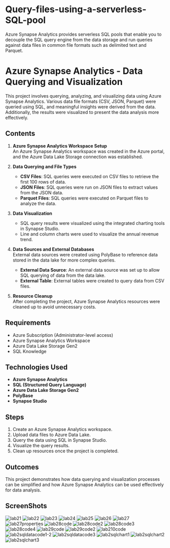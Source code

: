 # Query-files-using-a-serverless-SQL-pool
Azure Synapse Analytics provides serverless SQL pools that enable you to decouple the SQL query engine from the data storage and run queries against data files in common file formats such as delimited text and Parquet.

# Azure Synapse Analytics - Data Querying and Visualization

This project involves querying, analyzing, and visualizing data using Azure Synapse Analytics. Various data file formats (CSV, JSON, Parquet) were queried using SQL, and meaningful insights were derived from the data. Additionally, the results were visualized to present the data analysis more effectively.

## Contents

1. **Azure Synapse Analytics Workspace Setup**  
   An Azure Synapse Analytics workspace was created in the Azure portal, and the Azure Data Lake Storage connection was established.

2. **Data Querying and File Types**  
   - **CSV Files**: SQL queries were executed on CSV files to retrieve the first 100 rows of data.  
   - **JSON Files**: SQL queries were run on JSON files to extract values from the JSON data.  
   - **Parquet Files**: SQL queries were executed on Parquet files to analyze the data.

3. **Data Visualization**  
   - SQL query results were visualized using the integrated charting tools in Synapse Studio.  
   - Line and column charts were used to visualize the annual revenue trend.

4. **Data Sources and External Databases**  
   External data sources were created using PolyBase to reference data stored in the data lake for more complex queries.  
   - **External Data Source**: An external data source was set up to allow SQL querying of data from the data lake.  
   - **External Table**: External tables were created to query data from CSV files.

5. **Resource Cleanup**  
   After completing the project, Azure Synapse Analytics resources were cleaned up to avoid unnecessary costs.

## Requirements

- Azure Subscription (Administrator-level access)
- Azure Synapse Analytics Workspace
- Azure Data Lake Storage Gen2
- SQL Knowledge

## Technologies Used

- **Azure Synapse Analytics**
- **SQL (Structured Query Language)**
- **Azure Data Lake Storage Gen2**
- **PolyBase**
- **Synapse Studio**

## Steps

1. Create an Azure Synapse Analytics workspace.
2. Upload data files to Azure Data Lake.
3. Query the data using SQL in Synapse Studio.
4. Visualize the query results.
5. Clean up resources once the project is completed.

## Outcomes

This project demonstrates how data querying and visualization processes can be simplified and how Azure Synapse Analytics can be used effectively for data analysis.

## ScreenShots

![lab21](https://github.com/user-attachments/assets/263806bb-620c-403c-800d-ddefda5cfad0)
![lab22](https://github.com/user-attachments/assets/71d7bdab-edbd-4dc1-8329-54bde4ab0ef8)
![lab23](https://github.com/user-attachments/assets/cb3e58ea-1c86-49c1-aa48-f6fef9958e8b)
![lab24](https://github.com/user-attachments/assets/cfe801a8-d519-4c72-9972-6866870eed41)
![lab25](https://github.com/user-attachments/assets/69c466aa-f24f-4518-afe2-ce071c616f40)
![lab26](https://github.com/user-attachments/assets/bd0f222d-b87e-4798-b926-8f2f4b098e38)
![lab27](https://github.com/user-attachments/assets/31f83b32-6fce-4cde-a37d-34ab256c35af)
![lab27properties](https://github.com/user-attachments/assets/977d9a5c-b2e4-46d9-b819-d91bbb9ba67a)
![lab28code](https://github.com/user-attachments/assets/b45568a8-fda1-441b-910c-c227b5b31789)
![lab28code2](https://github.com/user-attachments/assets/d80d65f3-8e47-4205-8941-18954be83841)
![lab28code3](https://github.com/user-attachments/assets/c3198210-98d3-4eab-b123-1d5b2d69878f)
![lab28code4](https://github.com/user-attachments/assets/5762e745-8d66-42dc-8f40-0d9d45d0f49c)
![lab29code](https://github.com/user-attachments/assets/98ab0d93-602b-4bb9-af28-06490534671d)
![lab29code2](https://github.com/user-attachments/assets/363c5f5d-1cc5-4225-ad49-ead5d5758280)
![lab210code](https://github.com/user-attachments/assets/332758ac-8bd3-4f06-bc61-651b1b67b913)
![lab2sqldatacode1-2](https://github.com/user-attachments/assets/c3e0bc63-d2dd-4a4b-85a2-6cbfe753bd23)
![lab2sqldatacode3](https://github.com/user-attachments/assets/ac2762ad-bf02-45b3-9c71-acb9e13dd355)
![lab2sqlchart1](https://github.com/user-attachments/assets/08658207-40da-4dd7-8d4a-4f5a39ecc236)
![lab2sqlchart2](https://github.com/user-attachments/assets/0d04546d-68c9-4c5b-883c-f23e582a5974)
![lab2sqlchart3](https://github.com/user-attachments/assets/b99e65e9-e3d1-4850-b56d-8fb7b5fed5cc)
